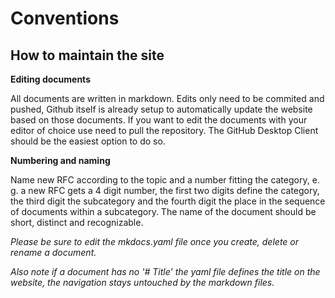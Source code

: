 # Conventions

## How to maintain the site

**Editing documents**

All documents are written in markdown. Edits only need to be commited and pushed, Github itself is already setup to automatically update the website based on those documents. If you want to edit the documents with your editor of choice use need to pull the repository. The GitHub Desktop Client should be the easiest option to do so.

**Numbering and naming**

Name new RFC according to the topic and a number fitting the category, e. g. a new RFC gets a 4 digit number, the first two digits define the category, the third digit the subcategory and the fourth digit the place in the sequence of documents within a subcategory. The name of the document should be short, distinct and recognizable.

*Please be sure to edit the mkdocs.yaml file once you create, delete or rename a document.*

*Also note if a document has no '# Title' the yaml file defines the title on the website, the navigation stays untouched by the markdown files.*